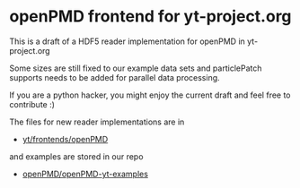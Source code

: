 openPMD frontend for yt-project.org
===================================

This is a draft of a HDF5 reader implementation for openPMD
in yt-project.org

Some sizes are still fixed to our example data sets and particlePatch
supports needs to be added for parallel data processing.

If you are a python hacker, you might enjoy the current draft and feel
free to contribute :)

The files for new reader implementations are in
 - [yt/frontends/openPMD](https://github.com/openPMD/openPMD-yt/tree/dev-1.0.0/yt/frontends/openPMD)

and examples are stored in our repo
 - [openPMD/openPMD-yt-examples](https://github.com/openPMD/openPMD-yt-examples)
